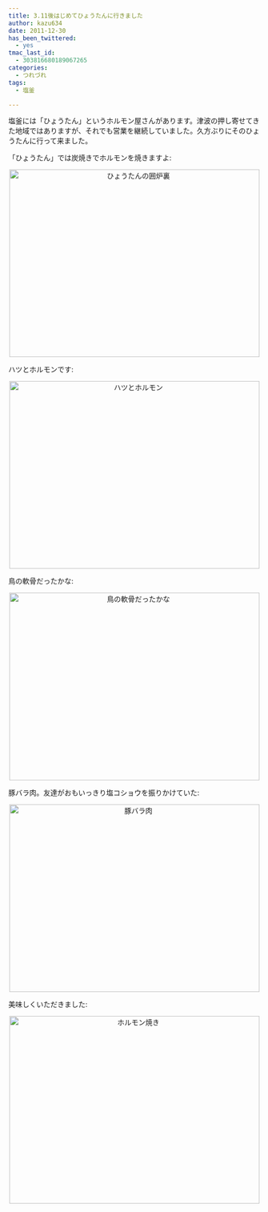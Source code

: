 ```yaml
---
title: 3.11後はじめてひょうたんに行きました
author: kazu634
date: 2011-12-30
has_been_twittered:
  - yes
tmac_last_id:
  - 303816680189067265
categories:
  - つれづれ
tags:
  - 塩釜

---
```

塩釜には「ひょうたん」というホルモン屋さんがあります。津波の押し寄せてきた地域ではありますが、それでも営業を継続していました。久方ぶりにそのひょうたんに行って来ました。
  
<!--more-->


  
「ひょうたん」では炭焼きでホルモンを焼きますよ:

<p style="text-align: center;">
<a href="http://www.flickr.com/photos/42332031@N02/6597350247/" onclick="__gaTracker('send', 'event', 'outbound-article', 'http://www.flickr.com/photos/42332031@N02/6597350247/', '');" title="ひょうたんの囲炉裏 by kazu634, on Flickr"><img class="aligncenter" src="http://farm8.staticflickr.com/7022/6597350247_b2e718975a.jpg" alt="ひょうたんの囲炉裏" width="500" height="375" /></a>
</p>

ハツとホルモンです:

<p style="text-align: center;">
<a href="http://www.flickr.com/photos/42332031@N02/6597351367/" onclick="__gaTracker('send', 'event', 'outbound-article', 'http://www.flickr.com/photos/42332031@N02/6597351367/', '');" title="ハツとホルモン by kazu634, on Flickr"><img class="aligncenter" src="http://farm8.staticflickr.com/7142/6597351367_cde6f56731.jpg" alt="ハツとホルモン" width="500" height="375" /></a>
</p>

鳥の軟骨だったかな:

<p style="text-align: center;">
<a href="http://www.flickr.com/photos/42332031@N02/6597352381/" onclick="__gaTracker('send', 'event', 'outbound-article', 'http://www.flickr.com/photos/42332031@N02/6597352381/', '');" title="鳥の軟骨だったかな by kazu634, on Flickr"><img class="aligncenter" src="http://farm8.staticflickr.com/7157/6597352381_9d84a12701.jpg" alt="鳥の軟骨だったかな" width="500" height="375" /></a>
</p>

豚バラ肉。友達がおもいっきり塩コショウを振りかけていた:

<p style="text-align: center;">
<a href="http://www.flickr.com/photos/42332031@N02/6597352851/" onclick="__gaTracker('send', 'event', 'outbound-article', 'http://www.flickr.com/photos/42332031@N02/6597352851/', '');" title="豚バラ肉 by kazu634, on Flickr"><img class="aligncenter" src="http://farm8.staticflickr.com/7034/6597352851_41903a8843.jpg" alt="豚バラ肉" width="500" height="375" /></a>
</p>

美味しくいただきました:

<p style="text-align: center;">
<a href="http://www.flickr.com/photos/42332031@N02/6597351897/" onclick="__gaTracker('send', 'event', 'outbound-article', 'http://www.flickr.com/photos/42332031@N02/6597351897/', '');" title="ホルモン焼き by kazu634, on Flickr"><img class="aligncenter" src="http://farm8.staticflickr.com/7148/6597351897_0f4ebb5231.jpg" alt="ホルモン焼き" width="500" height="375" /></a>
</p>
